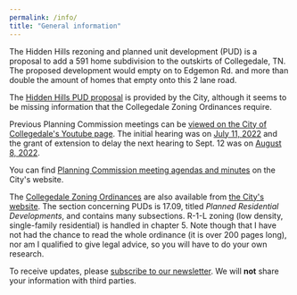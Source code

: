 ```yaml
---
permalink: /info/
title: "General information"
---
```


The Hidden Hills rezoning and planned unit development (PUD) is a proposal to add a 591 home subdivision to the outskirts of Collegedale, TN.
The proposed development would empty on to Edgemon Rd. and more than double the amount of homes that empty onto this 2 lane road.

The [Hidden Hills PUD proposal](https://cms8.revize.com/revize/collegedaletn//Document%20Center/Agendas%20&%20Minutes/Planning%20Commission/2022/PC%207-11-2022%20AgendaRev.pdf) is provided by the City, although it seems to be missing information that the Collegedale Zoning Ordinances require.

Previous Planning Commission meetings can be [viewed on the City of Collegedale's Youtube page](https://www.youtube.com/channel/UCJBkeSGGrkHD1D6Ws5m9eNg/videos).
The initial hearing was on [July 11, 2022](https://www.youtube.com/watch?v=toS4m6tmVnk) and the grant of extension to delay the next hearing to Sept. 12 was on [August 8, 2022](https://www.youtube.com/watch?v=222TXP6FGX8).

You can find [Planning Commission meeting agendas and minutes](https://www.collegedaletn.gov/government/agendas___minutes/planning_commission.php) on the City's website.

The [Collegedale Zoning Ordinances](https://cms8.revize.com/revize/collegedaletn//Document%20Center/Department/Planning%20&%20Economic%20Development/CollegedaleZoningOrd_March2022.pdf) are also available from [the City's website](https://www.collegedaletn.gov/departments/planning___economic_development/zoning___subdivision_information.php).
The section concerning PUDs is 17.09, titled _Planned Residential Developments_, and contains many subsections.
R-1-L zoning (low density, single-family residential) is handled in chapter 5.
Note though that I have not had the chance to read the whole ordinance (it is over 200 pages long), nor am I qualified to give legal advice, so you will have to do your own research.

To receive updates, please [subscribe to our newsletter](https://form.jotform.com/222486313327151).
We will **not** share your information with third parties.
